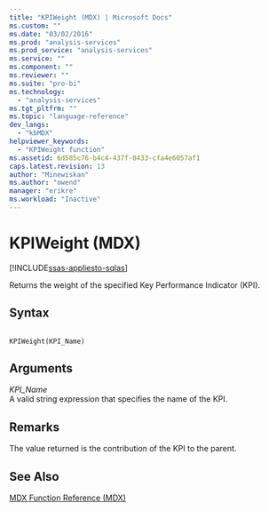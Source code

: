 ```yaml
---
title: "KPIWeight (MDX) | Microsoft Docs"
ms.custom: ""
ms.date: "03/02/2016"
ms.prod: "analysis-services"
ms.prod_service: "analysis-services"
ms.service: ""
ms.component: ""
ms.reviewer: ""
ms.suite: "pro-bi"
ms.technology: 
  - "analysis-services"
ms.tgt_pltfrm: ""
ms.topic: "language-reference"
dev_langs: 
  - "kbMDX"
helpviewer_keywords: 
  - "KPIWeight function"
ms.assetid: 6d585c76-b4c4-437f-8433-cfa4e6057af1
caps.latest.revision: 13
author: "Minewiskan"
ms.author: "owend"
manager: "erikre"
ms.workload: "Inactive"
---
```

# KPIWeight (MDX)
[!INCLUDE[ssas-appliesto-sqlas](../includes/ssas-appliesto-sqlas.md)]

  Returns the weight of the specified Key Performance Indicator (KPI).  
  
## Syntax  
  
```  
  
KPIWeight(KPI_Name)  
```  
  
## Arguments  
 *KPI_Name*  
 A valid string expression that specifies the name of the KPI.  
  
## Remarks  
 The value returned is the contribution of the KPI to the parent.  
  
## See Also  
 [MDX Function Reference &#40;MDX&#41;](../mdx/mdx-function-reference-mdx.md)  
  
  
